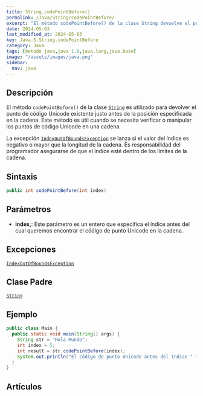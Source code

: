 ```yaml
---
title: String.codePointBefore()
permalink: /Java/String/codePointBefore/
excerpt: "El método codePointBefore() de la clase String devuelve el punto de código Unicode justo antes de la posición especificada."
date: 2024-05-03
last_modified_at: 2024-05-03
key: Java.S.String.codePointBefore
category: Java
tags: [metodo java,java 1.0,java.lang,java.base]
image: "/assets/images/java.png"
sidebar:
  nav: java
---
```


## Descripción


El método `codePointBefore()` de la clase [`String`](https://www.w3api.com/Java/String/) es utilizado para devolver el punto de código Unicode existente justo antes de la posición especificada en la cadena. Este método es útil cuando se necesita verificar o manipular los puntos de código Unicode en una cadena.


La excepción [`IndexOutOfBoundsException`](https://www.w3api.com/Java/IndexOutOfBoundsException/) se lanza si el valor del índice es negativo o mayor que la longitud de la cadena. Es responsabilidad del programador asegurarse de que el índice esté dentro de los límites de la cadena.


## Sintaxis


```java
public int codePointBefore(int index)
```


## Parámetros

- **index,**: Este parámetro es un entero que especifica el índice antes del cual queremos encontrar el código de punto Unicode en la cadena.

## Excepciones


[`IndexOutOfBoundsException`](https://www.w3api.com/Java/IndexOutOfBoundsException/)


## Clase Padre


[`String`](https://www.w3api.com/Java/String/)


## Ejemplo


```java
public class Main {
  public static void main(String[] args) {
    String str = "Hola Mundo";
    int index = 5;
    int result = str.codePointBefore(index);
    System.out.println("El código de punto Unicode antes del índice " + index + " es: " + result);
  }
}
```


## Artículos

